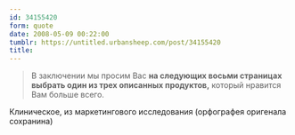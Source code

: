 ```yaml
---
id: 34155420
form: quote
date: 2008-05-09 00:22:00
tumblr: https://untitled.urbansheep.com/post/34155420
title: 
---
```


<blockquote>
В заключении мы просим Вас <strong>на следующих восьми страницах выбрать один из трех описанных продуктов,</strong> который нравится Вам больше всего.
</blockquote>

Клиническое, из маркетингового исследования (орфографея оригенала сохранина)
